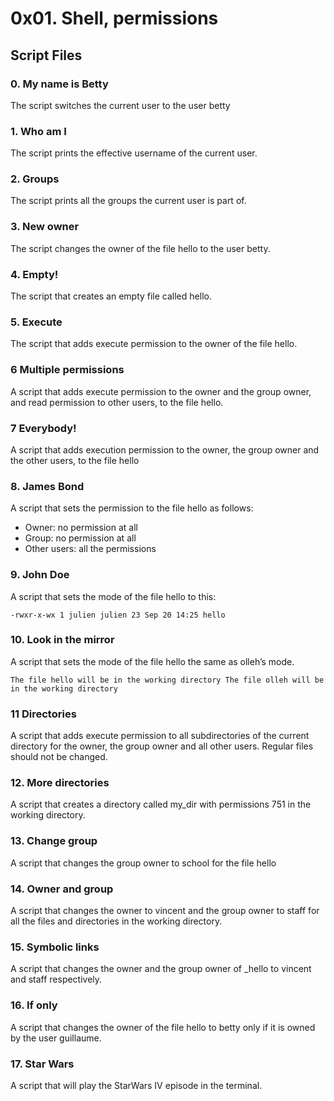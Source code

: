 # 0x01. Shell, permissions
## Script Files
### 0. My name is Betty
The script switches the current user to the user betty
 
### 1. Who am I
The script prints the effective username of the current user.
### 2. Groups
The script prints all the groups the current user is part of.
 
### 3. New owner
The script changes the owner of the file hello to the user betty.

### 4. Empty!
The  script that creates an empty file called hello.

### 5. Execute
The script that adds execute permission to the owner of the file hello.

### 6 Multiple permissions
A script that adds execute permission to the owner and the group owner, and read permission to other users, to the file hello.

### 7 Everybody!
A script that adds execution permission to the owner, the group owner and the other users, to the file hello

### 8. James Bond
A script that sets the permission to the file hello as follows:

 - Owner: no permission at all
 - Group: no permission at all
 - Other users: all the permissions

### 9. John Doe
A script that sets the mode of the file hello to this:

`-rwxr-x-wx 1 julien julien 23 Sep 20 14:25 hello`

### 10. Look in the mirror
A script that sets the mode of the file hello the same as olleh’s mode.

`The file hello will be in the working directory
The file olleh will be in the working directory`

### 11  Directories
A script that adds execute permission to all subdirectories of the current directory for the owner, the group owner and all other users. Regular files should not be changed.

### 12. More directories
A script that creates a directory called my_dir with permissions 751 in the working directory.

### 13. Change group
A script that changes the group owner to school for the file hello

### 14. Owner and group
A script that changes the owner to vincent and the group owner to staff for all the files and directories in the working directory.

### 15. Symbolic links
A script that changes the owner and the group owner of _hello to vincent and staff respectively.

### 16. If only
A script that changes the owner of the file hello to betty only if it is owned by the user guillaume.

### 17. Star Wars
A script that will play the StarWars IV episode in the terminal.
